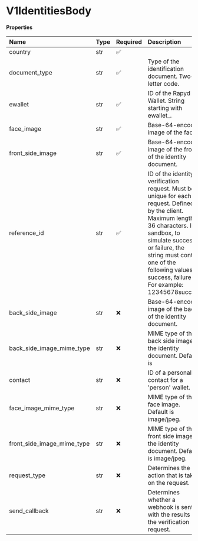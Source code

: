 # V1IdentitiesBody

**Properties**

| Name                       | Type | Required | Description                                                                                                                                                                                                                                                                    |
| :------------------------- | :--- | :------- | :----------------------------------------------------------------------------------------------------------------------------------------------------------------------------------------------------------------------------------------------------------------------------- |
| country                    | str  | ✅       |                                                                                                                                                                                                                                                                                |
| document_type              | str  | ✅       | Type of the identification document. Two-letter code.                                                                                                                                                                                                                          |
| ewallet                    | str  | ✅       | ID of the Rapyd Wallet. String starting with ewallet\_.                                                                                                                                                                                                                        |
| face_image                 | str  | ✅       | Base-64-encoded image of the face.                                                                                                                                                                                                                                             |
| front_side_image           | str  | ✅       | Base-64-encoded image of the front of the identity document.                                                                                                                                                                                                                   |
| reference_id               | str  | ✅       | ID of the identity verification request. Must be unique for each request. Defined by the client. Maximum length: 36 characters. In sandbox, to simulate success or failure, the string must contain one of the following values: success, failure For example: 12345678success |
| back_side_image            | str  | ❌       | Base-64-encoded image of the back of the identity document.                                                                                                                                                                                                                    |
| back_side_image_mime_type  | str  | ❌       | MIME type of the back side image of the identity document. Default is                                                                                                                                                                                                          |
| contact                    | str  | ❌       | ID of a personal contact for a 'person' wallet.                                                                                                                                                                                                                                |
| face_image_mime_type       | str  | ❌       | MIME type of the face image. Default is image/jpeg.                                                                                                                                                                                                                            |
| front_side_image_mime_type | str  | ❌       | MIME type of the front side image of the identity document. Default is image/jpeg.                                                                                                                                                                                             |
| request_type               | str  | ❌       | Determines the action that is taken on the request.                                                                                                                                                                                                                            |
| send_callback              | str  | ❌       | Determines whether a webhook is sent with the results of the verification request.                                                                                                                                                                                             |
